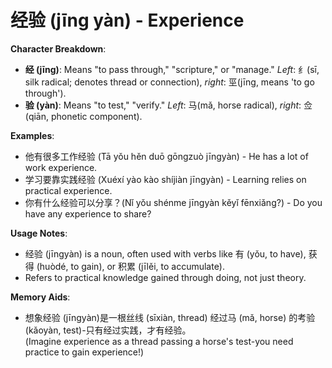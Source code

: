 # **经验 (jīng yàn) - Experience**

**Character Breakdown**:  
- **经 (jīng)**: Means "to pass through," "scripture," or "manage." *Left*: 纟(sī, silk radical; denotes thread or connection), *right*: 巠(jīng, means 'to go through').  
- **验 (yàn)**: Means "to test," "verify." *Left*: 马(mǎ, horse radical), *right*: 佥(qiān, phonetic component).

**Examples**:  
- 他有很多工作经验 (Tā yǒu hěn duō gōngzuò jīngyàn) - He has a lot of work experience.  
- 学习要靠实践经验 (Xuéxí yào kào shíjiàn jīngyàn) - Learning relies on practical experience.  
- 你有什么经验可以分享？(Nǐ yǒu shénme jīngyàn kěyǐ fēnxiǎng?) - Do you have any experience to share?

**Usage Notes**:  
- 经验 (jīngyàn) is a noun, often used with verbs like 有 (yǒu, to have), 获得 (huòdé, to gain), or 积累 (jīlěi, to accumulate).  
- Refers to practical knowledge gained through doing, not just theory.

**Memory Aids**:  
- 想象经验 (jīngyàn)是一根丝线 (sīxiàn, thread) 经过马 (mǎ, horse) 的考验 (kǎoyàn, test)-只有经过实践，才有经验。  
(Imagine experience as a thread passing a horse's test-you need practice to gain experience!)